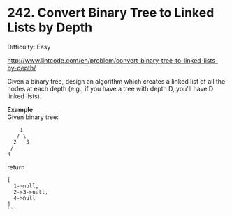# 242. Convert Binary Tree to Linked Lists by Depth

Difficulty: Easy

http://www.lintcode.com/en/problem/convert-binary-tree-to-linked-lists-by-depth/

Given a binary tree, design an algorithm which creates a linked list of all the nodes at each depth (e.g., if you have a tree with depth D, you'll have D linked lists).

**Example**  
Given binary tree:
```
    1
   / \
  2   3
 /
4
```
return
````
[
  1->null,
  2->3->null,
  4->null
]
```
